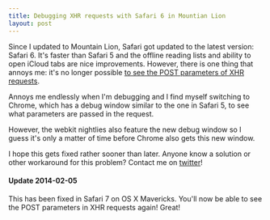 ```yaml
---
title: Debugging XHR requests with Safari 6 in Mountian Lion
layout: post
---
```

Since I updated to Mountain Lion, Safari got updated to the latest version: Safari 6. It's faster than Safari 5 and the offline reading lists and ability to open iCloud tabs are nice improvements. However, there is one thing that annoys me: it's no longer possible [to see the POST parameters of XHR requests](http://stackoverflow.com/questions/11692946/safari-6s-new-developer-toolbar-doesnt-show-form-data-in-xhr-ajax-requests).

Annoys me endlessly when I'm debugging and I find myself switching to Chrome, which has a debug window similar to the one in Safari 5, to see what parameters are passed in the request.

However, the webkit nightlies also feature the new debug window so I guess it's only a matter of time before Chrome also gets this new window.

I hope this gets fixed rather sooner than later. Anyone know a solution or other workaround for this problem? Contact me on [twitter](http://www.twitter.com/brtdv "@brtdv")!

#### Update 2014-02-05

This has been fixed in Safari 7 on OS X Mavericks. You'll now be able to see the POST parameters in XHR requests again! Great!